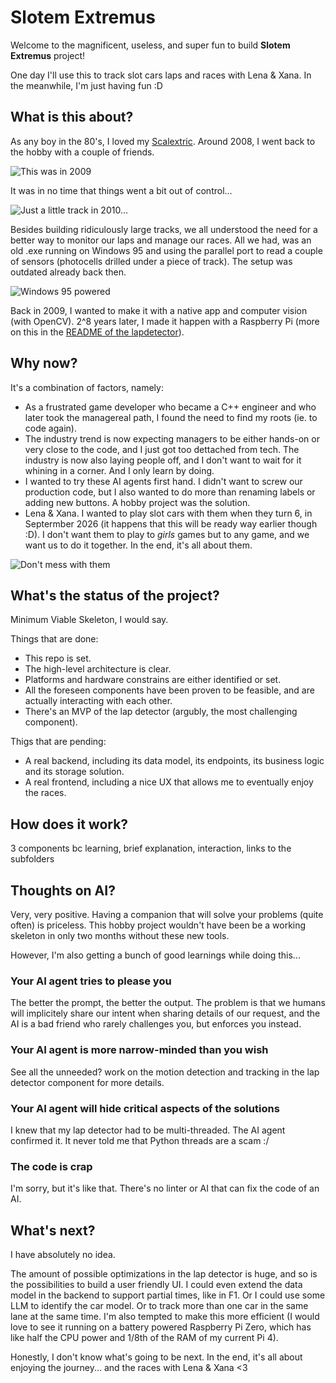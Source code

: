 # Slotem Extremus

Welcome to the magnificent, useless, and super fun to build **Slotem Extremus** project!

One day I'll use this to track slot cars laps and races with Lena & Xana. In the meanwhile, I'm just having fun :D

## What is this about?

As any boy in the 80's, I loved my [Scalextric](https://www.scalextric.es). Around 2008, I went back to the hobby with a couple of friends.

![This was in 2009](assets/images/IMG_1527.JPG "This was in 2009")

It was in no time that things went a bit out of control...

![Just a little track in 2010...](assets/images/IMG_20101227_172034.jpg "Just a little track in 2010...")

Besides building ridiculously large tracks, we all understood the need for a better way to monitor our laps and manage our races. All we had, was an old .exe running on Windows 95 and using the parallel port to read a couple of sensors (photocells drilled under a piece of track). The setup was outdated already back then.

![Windows 95 powered](assets/images/IMG_1525.JPG "Windows 95 powered")

Back in 2009, I wanted to make it with a native app and computer vision (with OpenCV). 2^8 years later, I made it happen with a Raspberry Pi (more on this in the [README of the lapdetector](lapdetector/README.md)).


## Why now?

It's a combination of factors, namely:

* As a frustrated game developer who became a C++ engineer and who later took the managereal path, I found the need to find my roots (ie. to code again).
* The industry trend is now expecting managers to be either hands-on or very close to the code, and I just got too dettached from tech. The industry is now also laying people off, and I don't want to wait for it whining in a corner. And I only learn by doing.
* I wanted to try these AI agents first hand. I didn't want to screw our production code, but I also wanted to do more than renaming labels or adding new buttons. A hobby project was the solution.
* Lena & Xana. I wanted to play slot cars with them when they turn 6, in Septermber 2026 (it happens that this will be ready way earlier though :D). I don't want them to play to _girls_ games but to any game, and we want us to do it together. In the end, it's all about them.

![Don't mess with them](assets/images/CFF414D3-C665-47ED-A4BC-44CEEF3F34AA-4353-0000035EF8016FD6.jpeg "Don't mess with them")


## What's the status of the project?

Minimum Viable Skeleton, I would say.

Things that are done:
* This repo is set.
* The high-level architecture is clear.
* Platforms and hardware constrains are either identified or set.
* All the foreseen components have been proven to be feasible, and are actually interacting with each other.
* There's an MVP of the lap detector (argubly, the most challenging component).

Thigs that are pending:
* A real backend, including its data model, its endpoints, its business logic and its storage solution.
* A real frontend, including a nice UX that allows me to eventually enjoy the races.


## How does it work?

3 components bc learning, brief explanation, interaction, links to the subfolders


## Thoughts on AI?

Very, very positive. Having a companion that will solve your problems (quite often) is priceless. This hobby project wouldn't have been be a working skeleton in only two months without these new tools.

However, I'm also getting a bunch of good learnings while doing this...

### Your AI agent tries to please you

The better the prompt, the better the output. The problem is that we humans will implicitely share our intent when sharing details of our request, and the AI is a bad friend who rarely challenges you, but enforces you instead.

### Your AI agent is more narrow-minded than you wish

See all the unneeded? work on the motion detection and tracking in the lap detector component for more details.

### Your AI agent will hide critical aspects of the solutions

I knew that my lap detector had to be multi-threaded. The AI agent confirmed it. It never told me that Python threads are a scam :/

### The code is crap

I'm sorry, but it's like that. There's no linter or AI that can fix the code of an AI.


## What's next?

I have absolutely no idea.

The amount of possible optimizations in the lap detector is huge, and so is the possibilities to build a user friendly UI. I could even extend the data model in the backend to support partial times, like in F1. Or I could use some LLM to identify the car model. Or to track more than one car in the same lane at the same time. I'm also tempted to make this more efficient (I would love to see it running on a battery powered Raspberry Pi Zero, which has like half the CPU power and 1/8th of the RAM of my current Pi 4). 

Honestly, I don't know what's going to be next. In the end, it's all about enjoying the journey... and the races with Lena & Xana <3